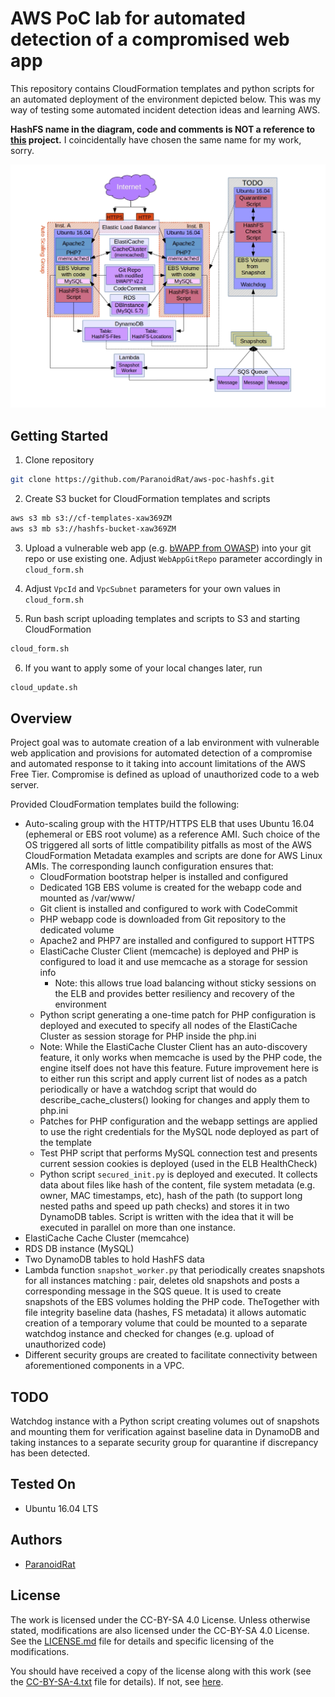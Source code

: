 # AWS PoC lab for automated detection of a compromised web app
This repository contains CloudFormation templates and python scripts for an
automated deployment of the environment depicted below. This was my way
of testing some automated incident detection ideas and learning AWS.

**HashFS name in the diagram, code and comments is NOT a reference to [this][3] project.** I coincidentally have chosen the same name for my work, sorry.

![lab environment][dfir-lab-pic]

## Getting Started
1.  Clone repository
```bash
git clone https://github.com/ParanoidRat/aws-poc-hashfs.git
```

2.  Create S3 bucket for CloudFormation templates and scripts
```bash
aws s3 mb s3://cf-templates-xaw369ZM
aws s3 mb s3://hashfs-bucket-xaw369ZM
```

3.  Upload a vulnerable web app (e.g. [bWAPP from OWASP][4]) into your git repo or use existing one. Adjust `WebAppGitRepo` parameter accordingly in `cloud_form.sh`

4.  Adjust `VpcId` and `VpcSubnet` parameters for your own values in `cloud_form.sh`

5.  Run bash script uploading templates and scripts to S3 and starting CloudFormation
```bash
cloud_form.sh
```

6.  If you want to apply some of your local changes later, run
```bash
cloud_update.sh
```

## Overview
Project goal was to automate creation of a lab environment with vulnerable web application and provisions for automated detection of a compromise and automated response to it taking into account limitations of the AWS Free Tier. Compromise is defined as upload of unauthorized code to a web server.

Provided CloudFormation templates build the following:
-   Auto-scaling group with the HTTP/HTTPS ELB that uses Ubuntu 16.04 (ephemeral or EBS root volume) as a reference AMI. Such choice of the OS triggered all sorts of little compatibility pitfalls as most of the AWS CloudFormation Metadata examples and scripts are done for AWS Linux AMIs. The corresponding launch configuration ensures that:
    -   CloudFormation bootstrap helper is installed and configured
    -   Dedicated 1GB EBS volume is created for the webapp code and mounted as /var/www/
    -   Git client is installed and configured to work with CodeCommit
    -   PHP webapp code is downloaded from Git repository to the dedicated volume
    -   Apache2 and PHP7 are installed and configured to support HTTPS
    -   ElastiCache Cluster Client (memcache) is deployed and PHP is configured to load it and use memcache as a storage for session info
        -   Note: this allows true load balancing without sticky sessions on the ELB and provides better resiliency and recovery of the environment
    -   Python script generating a one-time patch for PHP configuration is deployed and executed to specify all nodes of the ElastiCache Cluster as session storage for PHP inside the php.ini
      -   Note: While the ElastiCache Cluster Client has an auto-discovery feature, it only works when memcache is used by the PHP code, the engine itself does not have this feature. Future improvement here is to either run this script and apply current list of nodes as a patch periodically or have a watchdog script that would do describe_cache_clusters() looking for changes and apply them to php.ini
    -   Patches for PHP configuration and the webapp settings are applied to use the right credentials for the MySQL node deployed as part of the template
    -   Test PHP script that performs MySQL connection test and presents current session cookies is deployed (used in the ELB HealthCheck)
    -   Python script `secured_init.py` is deployed and executed. It collects data about files like hash of the content, file system metadata (e.g. owner, MAC timestamps, etc), hash of the path (to support long nested paths and speed up path checks) and stores it in two DynamoDB tables. Script is written with the idea that it will be executed in parallel on more than one instance.
-   ElastiCache Cache Cluster (memcahce)
-   RDS DB instance (MySQL)
-   Two DynamoDB tables to hold HashFS data
-   Lambda function `snapshot_worker.py` that periodically creates snapshots for all instances matching <TAGKEY>:<TAGVALUE> pair, deletes old snapshots and posts a corresponding message in the SQS queue. It is used to create snapshots of the EBS volumes holding the PHP code. TheTogether with file integrity baseline data (hashes, FS metadata) it allows automatic creation of a temporary volume that could be mounted to a separate watchdog instance and checked for changes (e.g. upload of unauthorized code)
-   Different security groups are created to facilitate connectivity between aforementioned components in a VPC.

## TODO
Watchdog instance with a Python script creating volumes out of snapshots and mounting them for verification against baseline data in DynamoDB and taking instances to a separate security group for quarantine if discrepancy has been detected.

## Tested On
*   Ubuntu 16.04 LTS

## Authors
*   [ParanoidRat][1]

## License
The work is licensed under the CC-BY-SA 4.0 License. Unless otherwise stated, modifications are also licensed under the CC-BY-SA 4.0 License. See the [LICENSE.md](LICENSE.md) file for details and specific licensing of the modifications.

You should have received a copy of the license along with this work (see the [CC-BY-SA-4.txt](CC-BY-SA-4.txt) file for details). If not, see [here][2].

[1]: https://github.com/ParanoidRat
[2]: https://creativecommons.org/licenses/by-sa/4.0/legalcode
[3]: https://github.com/dgilland/hashfs
[4]: http://www.itsecgames.com/
[dfir-lab-pic]: pictures/dfir-lab.jpg

